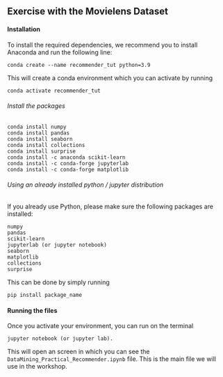 ## Exercise with the Movielens Dataset


#### Installation

To install the required dependencies, we recommend you to install Anaconda and run the following line:
```
conda create --name recommender_tut python=3.9
```
This will create a conda environment which you can activate by running
```
conda activate recommender_tut
```

###### Install the packages

```
conda install numpy
conda install pandas
conda install seaborn
conda install collections
conda install surprise
conda install -c anaconda scikit-learn
conda install -c conda-forge jupyterlab
conda install -c conda-forge matplotlib
```

###### Using an already installed python / jupyter distribution

If you already use Python, please make sure the following packages are installed:
```
numpy
pandas
scikit-learn
jupyterlab (or jupyter notebook)
seaborn
matplotlib
collections
surprise

```
This can be done by simply running
```
pip install package_name
```

#### Running the files

Once you activate your environment, you can run on the terminal
```
jupyter notebook (or jupyter lab).
```
This will open an screen in which you can see the `DataMining_Practical_Recommender.ipynb` file. This is the main file we will use in the workshop. 
